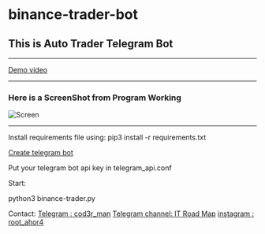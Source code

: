 # binance-trader-bot

## This is Auto Trader Telegram Bot

***

[Demo video](https://www.aparat.com/v/875M6)

***
### Here is a ScreenShot from Program Working


![Screen](http://s4.picofile.com/file/8363448392/sc1.png "")

---

Install requirements file using:
pip3 install -r requirements.txt

[Create telegram bot](https://core.telegram.org/bots#3-how-do-i-create-a-bot)

Put your telegram bot api key in telegram_api.conf 

Start:

python3 binance-trader.py

Contact:
[Telegram : cod3r_man](T.me/cod3r_man)
[Telegram channel: IT Road Map](T.me/itroadmap)
[instagram : root_ahor4](instagram.com/root_ahor4)
